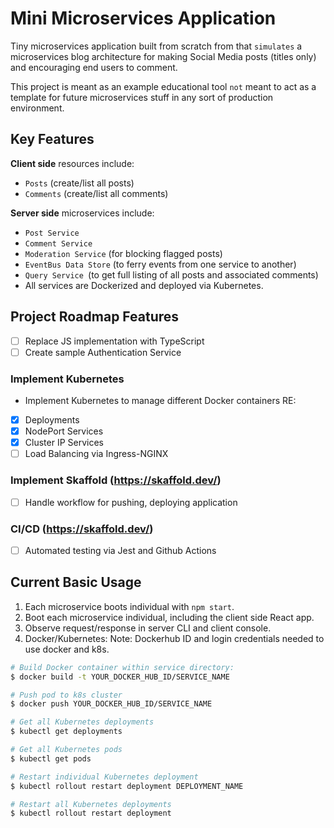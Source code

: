 # Mini Microservices Application

Tiny microservices application built from scratch from that `simulates` a microservices blog architecture for making Social Media posts (titles only) and encouraging end users to comment.

This project is meant as an example educational tool `not` meant to act as a template for future microservices stuff in any sort of production environment.

## Key Features
**Client side** resources include:
- `Posts` (create/list all posts)
- `Comments` (create/list all comments)

**Server side** microservices include:
- `Post Service`
- `Comment Service`
- `Moderation Service` (for blocking flagged posts)
- `EventBus Data Store` (to ferry events from one service to another)
- `Query Service `(to get full listing of all posts and associated comments)
- All services are Dockerized and deployed via Kubernetes.


## Project Roadmap Features
- [ ] Replace JS implementation with TypeScript
- [ ] Create sample Authentication Service

### Implement Kubernetes
- Implement Kubernetes to manage different Docker containers RE:
- [X] Deployments
- [X] NodePort Services
- [X] Cluster IP Services
- [ ] Load Balancing via Ingress-NGINX

### Implement Skaffold (https://skaffold.dev/)
- [ ] Handle workflow for pushing, deploying application

### CI/CD (https://skaffold.dev/)
- [ ] Automated testing via Jest and Github Actions


## Current Basic Usage

1. Each microservice boots individual with `npm start`.
2. Boot each microservice individual, including the client side React app.
3. Observe request/response in server CLI and client console.
4. Docker/Kubernetes:
Note: Dockerhub ID and login credentials needed to use docker and k8s.

```bash
# Build Docker container within service directory:
$ docker build -t YOUR_DOCKER_HUB_ID/SERVICE_NAME

# Push pod to k8s cluster
$ docker push YOUR_DOCKER_HUB_ID/SERVICE_NAME

# Get all Kubernetes deployments
$ kubectl get deployments

# Get all Kubernetes pods
$ kubectl get pods

# Restart individual Kubernetes deployment
$ kubectl rollout restart deployment DEPLOYMENT_NAME

# Restart all Kubernetes deployments
$ kubectl rollout restart deployment
```